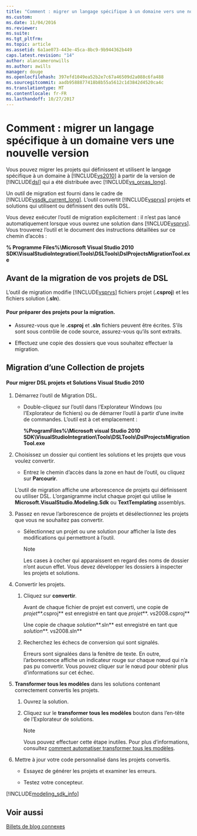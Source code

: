 ```yaml
---
title: "Comment : migrer un langage spécifique à un domaine vers une nouvelle Version | Documents Microsoft"
ms.custom: 
ms.date: 11/04/2016
ms.reviewer: 
ms.suite: 
ms.tgt_pltfrm: 
ms.topic: article
ms.assetid: 6a1ae073-443e-45ca-8bc9-9b944362b449
caps.latest.revision: "14"
author: alancameronwills
ms.author: awills
manager: douge
ms.openlocfilehash: 397efd1049ea52b2e7c67a46509d2a088c6fa488
ms.sourcegitcommit: aadb9588877418b8b55a5612c1d3842d4520ca4c
ms.translationtype: MT
ms.contentlocale: fr-FR
ms.lasthandoff: 10/27/2017
---
```

# <a name="how-to-migrate-a-domain-specific-language-to-a-new-version"></a>Comment : migrer un langage spécifique à un domaine vers une nouvelle version
Vous pouvez migrer les projets qui définissent et utilisent le langage spécifique à un domaine à [!INCLUDE[vs2010](../misc/includes/vs2010_md.md)] à partir de la version de [!INCLUDE[dsl](../modeling/includes/dsl_md.md)] qui a été distribuée avec [!INCLUDE[vs_orcas_long](../debugger/includes/vs_orcas_long_md.md)].  
  
 Un outil de migration est fourni dans le cadre de [!INCLUDE[vssdk_current_long](../misc/includes/vssdk_current_long_md.md)]. L’outil convertit [!INCLUDE[vsprvs](../code-quality/includes/vsprvs_md.md)] projets et solutions qui utilisent ou définissent des outils DSL.  
  
 Vous devez exécuter l’outil de migration explicitement : il n’est pas lancé automatiquement lorsque vous ouvrez une solution dans [!INCLUDE[vsprvs](../code-quality/includes/vsprvs_md.md)]. Vous trouverez l’outil et le document des instructions détaillées sur ce chemin d’accès :  
  
 **% Programme Files%\Microsoft Visual Studio 2010 SDK\VisualStudioIntegration\Tools\DSLTools\DslProjectsMigrationTool.exe**  
  
## <a name="before-you-migrate-your-dsl-projects"></a>Avant de la migration de vos projets de DSL  
 L’outil de migration modifie [!INCLUDE[vsprvs](../code-quality/includes/vsprvs_md.md)] fichiers projet (**.csproj**) et les fichiers solution (**.sln**).  
  
#### <a name="to-prepare-projects-for-migration"></a>Pour préparer des projets pour la migration.  
  
-   Assurez-vous que le **.csproj** et **.sln** fichiers peuvent être écrites. S’ils sont sous contrôle de code source, assurez-vous qu’ils sont extraits.  
  
-   Effectuez une copie des dossiers que vous souhaitez effectuer la migration.  
  
## <a name="migrating-a-collection-of-projects"></a>Migration d’une Collection de projets  
  
#### <a name="to-migrate-dsl-projects-and-solutions-to-visual-studio-2010"></a>Pour migrer DSL projets et Solutions Visual Studio 2010  
  
1.  Démarrez l’outil de Migration DSL.  
  
    -   Double-cliquez sur l’outil dans l’Explorateur Windows (ou l’Explorateur de fichiers) ou de démarrer l’outil à partir d’une invite de commandes. L’outil est à cet emplacement :  
  
         **%ProgramFiles%\Microsoft visual Studio 2010 SDK\VisualStudioIntegration\Tools\DSLTools\DslProjectsMigrationTool.exe**  
  
2.  Choisissez un dossier qui contient les solutions et les projets que vous voulez convertir.  
  
    -   Entrez le chemin d’accès dans la zone en haut de l’outil, ou cliquez sur **Parcourir**.  
  
     L’outil de migration affiche une arborescence de projets qui définissent ou utiliser DSL. L’organigramme inclut chaque projet qui utilise le **Microsoft.VisualStudio.Modeling.Sdk** ou **TextTemplating** assemblys.  
  
3.  Passez en revue l’arborescence de projets et désélectionnez les projets que vous ne souhaitez pas convertir.  
  
    -   Sélectionnez un projet ou une solution pour afficher la liste des modifications qui permettront à l’outil.  
  
        > [!NOTE]
        >  Les cases à cocher qui apparaissent en regard des noms de dossier n’ont aucun effet. Vous devez développer les dossiers à inspecter les projets et solutions.  
  
4.  Convertir les projets.  
  
    1.  Cliquez sur **convertir**.  
  
         Avant de chaque fichier de projet est converti, une copie de *projet***.csproj** est enregistré en tant que *projet***. vs2008.csproj**  
  
         Une copie de chaque *solution***.sln** est enregistré en tant que *solution***. vs2008.sln**  
  
    2.  Recherchez les échecs de conversion qui sont signalés.  
  
         Erreurs sont signalées dans la fenêtre de texte. En outre, l’arborescence affiche un indicateur rouge sur chaque nœud qui n’a pas pu convertir. Vous pouvez cliquer sur le nœud pour obtenir plus d’informations sur cet échec.  
  
5.  **Transformer tous les modèles** dans les solutions contenant correctement convertis les projets.  
  
    1.  Ouvrez la solution.  
  
    2.  Cliquez sur le **transformer tous les modèles** bouton dans l’en-tête de l’Explorateur de solutions.  
  
        > [!NOTE]
        >  Vous pouvez effectuer cette étape inutiles. Pour plus d’informations, consultez [comment automatiser transformer tous les modèles](http://msdn.microsoft.com/en-us/b63cfe20-fe5e-47cc-9506-59b29bca768a).  
  
6.  Mettre à jour votre code personnalisé dans les projets convertis.  
  
    -   Essayez de générer les projets et examiner les erreurs.  
  
    -   Testez votre concepteur.  
  

[!INCLUDE[modeling_sdk_info](includes/modeling_sdk_info.md)]

## <a name="see-also"></a>Voir aussi  
 [Billets de blog connexes](https://blogs.msdn.microsoft.com/visualstudioalm/tag/code-index/)

